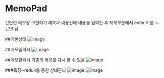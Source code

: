 # MemoPad
간단한 메모장 구현하기
제목과 내용칸에 내용을 입력한 후 제목부분에서 enter 키를 누르면 됨

##기본상태
![image](https://user-images.githubusercontent.com/54045865/103174443-84d09d00-48a5-11eb-85c3-0e9a14c13333.png)


##메모입력시
![image](https://user-images.githubusercontent.com/54045865/103174460-ab8ed380-48a5-11eb-8ae7-a6277b32ce0f.png)

##메모클릭시
기존의 메모를 다시 볼 수 있음
![image](https://user-images.githubusercontent.com/54045865/103174469-c2352a80-48a5-11eb-823b-04e0144111da.png)


###특징
-redux를 통한 상태관리
![image](https://user-images.githubusercontent.com/54045865/103174502-0aece380-48a6-11eb-9c58-adb41abe17eb.png)
![image](https://user-images.githubusercontent.com/54045865/103174513-1d671d00-48a6-11eb-8560-9361e2f4512d.png)
